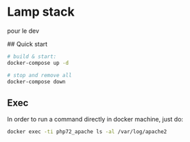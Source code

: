 # Lamp stack

pour le dev

## Quick start

```bash
# build & start:
docker-compose up -d

# stop and remove all
docker-compose down

```

## Exec

In order to run a command directly in docker machine, just do:

```bash
docker exec -ti php72_apache ls -al /var/log/apache2
```
